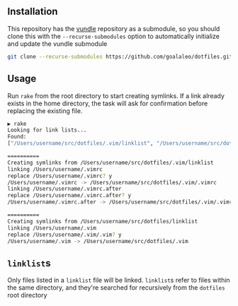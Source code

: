 ## Installation
This repository has the [vundle](https://github.com/VundleVim/Vundle.vim) repository as a submodule, so you should
clone this with the `--recurse-submodules` option to automatically initialize and update the vundle submodule
```bash
git clone --recurse-submodules https://github.com/goalaleo/dotfiles.git
```

## Usage
Run `rake` from the root directory to start creating symlinks.
If a link already exists in the home directory, the task will ask
for confirmation before replacing the existing file.
```bash
▶ rake
Looking for link lists...
Found:
["/Users/username/src/dotfiles/.vim/linklist", "/Users/username/src/dotfiles/linklist"]

==========
Creating symlinks from /Users/username/src/dotfiles/.vim/linklist
linking /Users/username/.vimrc
replace /Users/username/.vimrc? y
/Users/username/.vimrc -> /Users/username/src/dotfiles/.vim/.vimrc
linking /Users/username/.vimrc.after
replace /Users/username/.vimrc.after? y
/Users/username/.vimrc.after -> /Users/username/src/dotfiles/.vim/.vimrc.after

==========
Creating symlinks from /Users/username/src/dotfiles/linklist
linking /Users/username/.vim
replace /Users/username/.vim/.vim? y
/Users/username/.vim -> /Users/username/src/dotfiles/.vim
```
## `linklist`s
Only files listed in a `linklist` file will be linked. `linklist`s refer to files
within the same directory, and they're searched for recursively from the `dotfiles`
root directory
